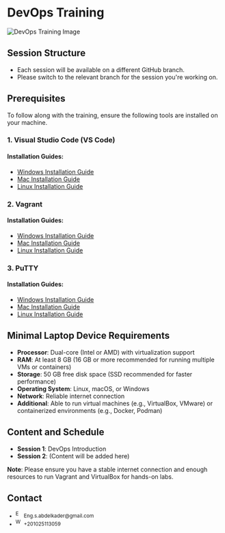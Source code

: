 # DevOps Training

![DevOps Training Image](https://drive.google.com/uc?export=view&id=1gc-vXdQvaa3srR2ZXwHIpJIadqOBKWGp)

## Session Structure

- Each session will be available on a different GitHub branch.
- Please switch to the relevant branch for the session you're working on.

## Prerequisites

To follow along with the training, ensure the following tools are installed on your machine.

### 1. Visual Studio Code (VS Code)

#### Installation Guides:
- [Windows Installation Guide](https://code.visualstudio.com/docs/setup/windows)
- [Mac Installation Guide](https://code.visualstudio.com/docs/setup/mac)
- [Linux Installation Guide](https://code.visualstudio.com/docs/setup/linux)

### 2. Vagrant

#### Installation Guides:
- [Windows Installation Guide](https://developer.hashicorp.com/vagrant/docs/installation#windows)
- [Mac Installation Guide](https://developer.hashicorp.com/vagrant/docs/installation#macos)
- [Linux Installation Guide](https://developer.hashicorp.com/vagrant/docs/installation#linux)

### 3. PuTTY

#### Installation Guides:
- [Windows Installation Guide](https://www.chiark.greenend.org.uk/~sgtatham/putty/latest.html)
- [Mac Installation Guide](https://www.chiark.greenend.org.uk/~sgtatham/putty/x11.html)
- [Linux Installation Guide](https://www.chiark.greenend.org.uk/~sgtatham/putty/puttydoc.txt)

## Minimal Laptop Device Requirements

- **Processor**: Dual-core (Intel or AMD) with virtualization support
- **RAM**: At least 8 GB (16 GB or more recommended for running multiple VMs or containers)
- **Storage**: 50 GB free disk space (SSD recommended for faster performance)
- **Operating System**: Linux, macOS, or Windows
- **Network**: Reliable internet connection
- **Additional**: Able to run virtual machines (e.g., VirtualBox, VMware) or containerized environments (e.g., Docker, Podman)

## Content and Schedule

- **Session 1**: DevOps Introduction
- **Session 2**: (Content will be added here)

**Note**: Please ensure you have a stable internet connection and enough resources to run Vagrant and VirtualBox for hands-on labs.

## Contact

<ul style="font-size: smaller;">
  <li>
    <img src="https://cdn-icons-png.flaticon.com/512/732/732200.png" alt="Email" width="16" height="16" />
    Eng.s.abdelkader@gmail.com
  </li>
  <li>
    <img src="https://cdn-icons-png.flaticon.com/512/220/220236.png" alt="WhatsApp" width="16" height="16" />
    +201025113059
  </li>
</ul>
